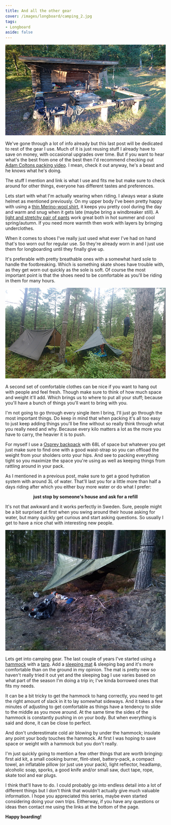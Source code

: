 ```yaml
---
title: And all the other gear
cover: /images/longboard/camping_2.jpg
tags:
- Longboard
aside: false
---
```


[![noBorderImage](/images/longboard/camping_2.jpg)](/images/longboard/camping_2.jpg)

We've gone through a lot of info already but this last post will be dedicated to rest of the gear I use. Much of it is just reusing stuff I already have to save on money, with occasional upgrades over time. But if you want to hear what's the best from one of the best then I'd recommend checking out [Adam Coltons packing video](https://youtu.be/Kpw4PRvUrNc). I mean, check it out anyway, he's a beast and he knows what he's doing.

The stuff I mention and link is what I use and fits me but make sure to check around for other things, everyone has different tastes and preferences.

Lets start with what I'm actually wearing when riding. I always wear a skate helmet as mentioned previously. On my upper body I've been pretty happy with using a [thin Merino-wool shirt](https://www.naturkompaniet.se/shop/icebreaker-mens-tech-lite-ss-crewe-2026371/), it keeps you pretty cool during the day and warm and snug when it gets late (maybe bring a windbreaker still). A [light and stretchy pair of pants](https://www.naturkompaniet.se/shop/arcteryx-gamma-lt-pant-men-s-2012667-black/) work great both in hot summer and cool spring/autumn. If you need more warmth then work with layers by bringing underclothes.

When it comes to shoes I've really just used what ever I've had on hand that's too worn out for regular use. So they're already worn in and I just use them for longboarding until they finally give up.

It's preferable with pretty breathable ones with a somewhat hard sole to handle the footbreaking. Which is something skate shoes have trouble with, as they get worn out quickly as the sole is soft. Of course the most important point is that the shoes need to be comfortable as you'll be riding in them for many hours.

[![noBorderImage](/images/longboard/camping_3.jpg)](/images/longboard/camping_3.jpg)

A second set of comfortable clothes can be nice if you want to hang out with people and feel fresh. Though make sure to think of how much space and weight it'll add. Which brings us to where to put all your stuff; because you'll have a bunch of things you'll want to bring with you.

I'm not going to go through every single item I bring, I'll just go through the most important things. Do keep in mind that when packing it's all too easy to just keep adding things you'll be fine without so really think through what you really need and why. Because every kilo matters a lot as the more you have to carry, the heavier it is to push.

For myself I use a [Osprey backpack](https://www.ospreyeurope.com/shop/se_sv/kestrel-68-a) with 68L of space but whatever you get just make sure to find one with a good waist-strap so you can offload the weight from your sholders onto your hips. And see to packing everything tight so you maximize the space you're using as well as keeping things from rattling around in your pack.

As I mentioned in a previous post, make sure to get a good hydration system with around 3L of water. That'll last you for a little more than half a days riding after which you either buy more water or do what I prefer:

<p style="text-align: center; font-weight: bold;">just stop by someone's house and ask for a refill</p>

It's not that awkward and it works perfectly in Sweden. Sure, people might be a bit surprised at first when you swing around their house asking for water, but many quickly get curious and start asking questions. So usually I get to have a nice chat with interesting new people.

[![noBorderImage](/images/longboard/camping_4.jpg)](/images/longboard/camping_4.jpg)

Lets get into camping gear. The last couple of years I've started using a [hammock](https://www.ticketothemoon.com/detail/products/hammock) with a [tarp](https://www.ddhammocks.com/product/ddtarp_olive_green_3x3). Add a [sleeping mat](https://www.outnorth.se/thermarest/neoair-all-season-sv-regular) & sleeping bag and it's more comfortable than on the ground in my opinion. The mat is pretty new so haven't really tried it out yet and the sleeping bag I use varies based on what part of the season I'm doing a trip in; I've kinda borrowed ones that fits my needs.

It can be a bit tricky to get the hammock to hang correctly, you need to get the right amount of slack in it to lay somewhat sideways. And it takes a few minutes of adjusting to get comfortable as things have a tendency to slide to the middle as you move around. At the same time the sides of the hammock is constantly pushing in on your body. But when everything is said and done, it can be close to perfect.

And don't underestimate cold air blowing by under the hammock; insulate any point your body touches the hammock. At first I was hoping to save space or weight with a hammock but you don't really.

I'm just quickly going to mention a few other things that are worth bringing: first aid kit, a small cooking burner, flint-steel, battery-pack, a compact towel, an inflatable pillow (or just use your pack), light reflector, headlamp, alcoholic soap, sporks, a good knife and/or small saw, duct tape, rope, skate tool and ear plugs.

I think that'll have to do. I could probably go into endless detail into a lot of different things but I don't think that wouldn't actually give much valuable information. I hope you appreciated this series, maybe even started considering doing your own trips. Eitherway, if you have any questions or ideas then contact me using the links at the bottom of the page.

**Happy boarding!**